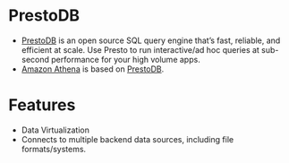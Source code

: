 # PrestoDB
- [PrestoDB](https://prestodb.io/) is an open source SQL query engine that’s fast, reliable, and efficient at scale. Use Presto to run interactive/ad hoc queries at sub-second performance for your high volume apps.
- [Amazon Athena](../../2_AWSServices/10_BigDataServices/DataConsumption/AmazonAthena.md) is based on [PrestoDB]().

# Features
- Data Virtualization
- Connects to multiple backend data sources, including file formats/systems.